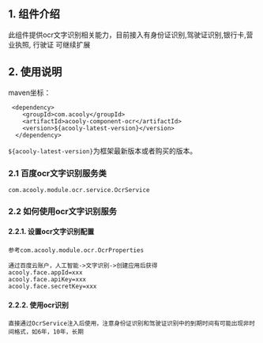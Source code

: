 <!-- title: ocr文字识别组件  -->
<!-- type: h5/pc -->
<!-- author: xiyang -->
<!-- date: 2020-03-25 -->
## 1. 组件介绍

此组件提供ocr文字识别相关能力，目前接入有身份证识别,驾驶证识别,银行卡,营业执照, 行驶证 可继续扩展

## 2. 使用说明


maven坐标：

     <dependency>
        <groupId>com.acooly</groupId>
        <artifactId>acooly-component-ocr</artifactId>
        <version>${acooly-latest-version}</version>
      </dependency>

`${acooly-latest-version}`为框架最新版本或者购买的版本。

### 2.1 百度ocr文字识别服务类

    com.acooly.module.ocr.service.OcrService

### 2.2 如何使用ocr文字识别服务

#### 2.2.1. 设置ocr文字识别配置

    参考com.acooly.module.ocr.OcrProperties
    
    通过百度云账户，人工智能->文字识别->创建应用后获得
    acooly.face.appId=xxx
    acooly.face.apiKey=xxx
    acooly.face.secretKey=xxx

#### 2.2.2. 使用ocr识别

    直接通过OcrService注入后使用，注意身份证识别和驾驶证识别中的到期时间有可能出现非时间格式，如6年，10年，长期
